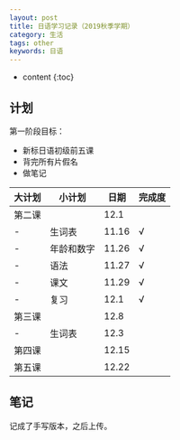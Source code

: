 ```yaml
---
layout: post
title: 日语学习记录（2019秋季学期）
category: 生活
tags: other
keywords: 日语
---
```


* content
{:toc}


## 计划
第一阶段目标：
- 新标日语初级前五课
- 背完所有片假名
- 做笔记

大计划|小计划|日期|完成度
--|--|--|--
第二课||12.1|
-|生词表|11.16|√
-|年龄和数字|11.26|√
-|语法|11.27|√
-|课文|11.29|√
-|复习|12.1|√
第三课||12.8|
-|生词表|12.3|
第四课||12.15|
第五课||12.22|


## 笔记
记成了手写版本，之后上传。